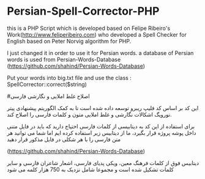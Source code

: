 # Persian-Spell-Corrector-PHP
this is a PHP Script which is developed based on Felipe Ribeiro's Work(http://www.feliperibeiro.com) who developed a Spell Checker for English based on Peter Norvig algorithm for PHP.

I just changed it in order to use it for Persian words.
a database of Persian words is used from Persian-Words-Database (https://github.com/shahind/Persian-Words-Database)

Put your words into big.txt file and use the class : SpellCorrector::correct($string)

#اصلاح غلط املایی و نگارشی فارسی

این کد بر اساس کد فلیپ ریبرو توسعه داده شده است تا به کمک الگوریتم پیشنهادی پیتر نورویگ اشکالات نگارشی و غلط املایی متون و کلمات
فارسی را اصلاح کند.

برای استفاده از این کد به دیتابیسی از کلمات فارسی احتیاج دارید که باید در فایل متنی داخل پوشه پروژه قرار بگیرد، ما از دیتابیس زیر 
استفاده کرده ایم اما شما می توانید هر متن فارسی را با هر شکلی در فایل مذکور قرار دهید

(https://github.com/shahind/Persian-Words-Database)

دیتابیس فوق از کلمات فرهنگ معین، ویکی پدیای فارسی، اشعار شاعران فارسی و سایر کلمات تشکیل شده است و مجموعا شامل نزدیک به 750 هزار کلمه می شود
